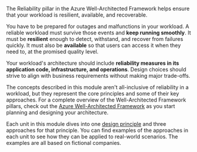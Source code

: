 The Reliability pillar in the Azure Well-Architected Framework helps ensure that your workload is resilient, available, and recoverable.

You have to be prepared for outages and malfunctions in your workload. A reliable workload must survive those events and **keep running smoothly**. It must be **resilient** enough to detect, withstand, and recover from failures quickly. It must also be **available** so that users can access it when they need to, at the promised quality level.

Your workload's architecture should include **reliability measures in its application code, infrastructure, and operations**. Design choices should strive to align with business requirements without making major trade-offs.

The concepts described in this module aren't all-inclusive of reliability in a workload, but they represent the core principles and some of their key approaches. For a complete overview of the Well-Architected Framework pillars, check out the [Azure Well-Architected Framework](/azure/well-architected) as you start planning and designing your architecture.

Each unit in this module dives into one [design principle](/azure/well-architected/reliability/principles) and three approaches for that principle. You can find examples of the approaches in each unit to see how they can be applied to real-world scenarios. The examples are all based on fictional companies.

